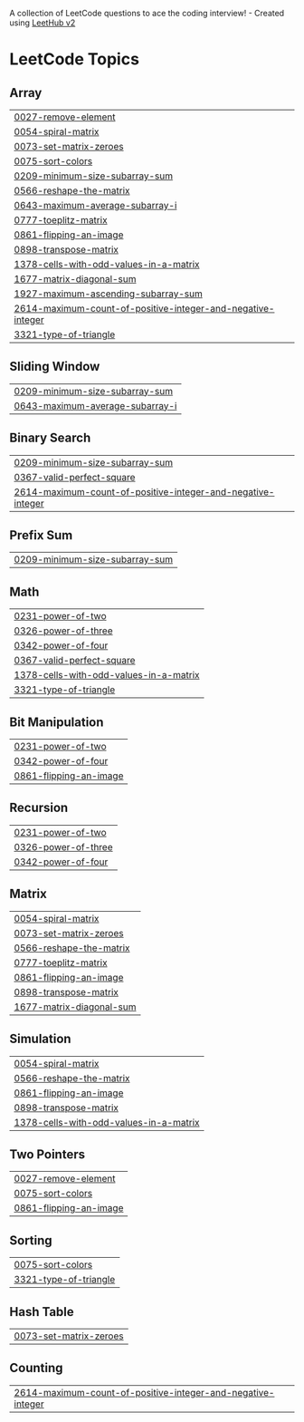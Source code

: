 A collection of LeetCode questions to ace the coding interview! - Created using [LeetHub v2](https://github.com/arunbhardwaj/LeetHub-2.0)
<!---LeetCode Topics Start-->
# LeetCode Topics
## Array
|  |
| ------- |
| [0027-remove-element](https://github.com/CHINTALAPUDI-CHARAN/leetcode/tree/master/0027-remove-element) |
| [0054-spiral-matrix](https://github.com/CHINTALAPUDI-CHARAN/leetcode/tree/master/0054-spiral-matrix) |
| [0073-set-matrix-zeroes](https://github.com/CHINTALAPUDI-CHARAN/leetcode/tree/master/0073-set-matrix-zeroes) |
| [0075-sort-colors](https://github.com/CHINTALAPUDI-CHARAN/leetcode/tree/master/0075-sort-colors) |
| [0209-minimum-size-subarray-sum](https://github.com/CHINTALAPUDI-CHARAN/leetcode/tree/master/0209-minimum-size-subarray-sum) |
| [0566-reshape-the-matrix](https://github.com/CHINTALAPUDI-CHARAN/leetcode/tree/master/0566-reshape-the-matrix) |
| [0643-maximum-average-subarray-i](https://github.com/CHINTALAPUDI-CHARAN/leetcode/tree/master/0643-maximum-average-subarray-i) |
| [0777-toeplitz-matrix](https://github.com/CHINTALAPUDI-CHARAN/leetcode/tree/master/0777-toeplitz-matrix) |
| [0861-flipping-an-image](https://github.com/CHINTALAPUDI-CHARAN/leetcode/tree/master/0861-flipping-an-image) |
| [0898-transpose-matrix](https://github.com/CHINTALAPUDI-CHARAN/leetcode/tree/master/0898-transpose-matrix) |
| [1378-cells-with-odd-values-in-a-matrix](https://github.com/CHINTALAPUDI-CHARAN/leetcode/tree/master/1378-cells-with-odd-values-in-a-matrix) |
| [1677-matrix-diagonal-sum](https://github.com/CHINTALAPUDI-CHARAN/leetcode/tree/master/1677-matrix-diagonal-sum) |
| [1927-maximum-ascending-subarray-sum](https://github.com/CHINTALAPUDI-CHARAN/leetcode/tree/master/1927-maximum-ascending-subarray-sum) |
| [2614-maximum-count-of-positive-integer-and-negative-integer](https://github.com/CHINTALAPUDI-CHARAN/leetcode/tree/master/2614-maximum-count-of-positive-integer-and-negative-integer) |
| [3321-type-of-triangle](https://github.com/CHINTALAPUDI-CHARAN/leetcode/tree/master/3321-type-of-triangle) |
## Sliding Window
|  |
| ------- |
| [0209-minimum-size-subarray-sum](https://github.com/CHINTALAPUDI-CHARAN/leetcode/tree/master/0209-minimum-size-subarray-sum) |
| [0643-maximum-average-subarray-i](https://github.com/CHINTALAPUDI-CHARAN/leetcode/tree/master/0643-maximum-average-subarray-i) |
## Binary Search
|  |
| ------- |
| [0209-minimum-size-subarray-sum](https://github.com/CHINTALAPUDI-CHARAN/leetcode/tree/master/0209-minimum-size-subarray-sum) |
| [0367-valid-perfect-square](https://github.com/CHINTALAPUDI-CHARAN/leetcode/tree/master/0367-valid-perfect-square) |
| [2614-maximum-count-of-positive-integer-and-negative-integer](https://github.com/CHINTALAPUDI-CHARAN/leetcode/tree/master/2614-maximum-count-of-positive-integer-and-negative-integer) |
## Prefix Sum
|  |
| ------- |
| [0209-minimum-size-subarray-sum](https://github.com/CHINTALAPUDI-CHARAN/leetcode/tree/master/0209-minimum-size-subarray-sum) |
## Math
|  |
| ------- |
| [0231-power-of-two](https://github.com/CHINTALAPUDI-CHARAN/leetcode/tree/master/0231-power-of-two) |
| [0326-power-of-three](https://github.com/CHINTALAPUDI-CHARAN/leetcode/tree/master/0326-power-of-three) |
| [0342-power-of-four](https://github.com/CHINTALAPUDI-CHARAN/leetcode/tree/master/0342-power-of-four) |
| [0367-valid-perfect-square](https://github.com/CHINTALAPUDI-CHARAN/leetcode/tree/master/0367-valid-perfect-square) |
| [1378-cells-with-odd-values-in-a-matrix](https://github.com/CHINTALAPUDI-CHARAN/leetcode/tree/master/1378-cells-with-odd-values-in-a-matrix) |
| [3321-type-of-triangle](https://github.com/CHINTALAPUDI-CHARAN/leetcode/tree/master/3321-type-of-triangle) |
## Bit Manipulation
|  |
| ------- |
| [0231-power-of-two](https://github.com/CHINTALAPUDI-CHARAN/leetcode/tree/master/0231-power-of-two) |
| [0342-power-of-four](https://github.com/CHINTALAPUDI-CHARAN/leetcode/tree/master/0342-power-of-four) |
| [0861-flipping-an-image](https://github.com/CHINTALAPUDI-CHARAN/leetcode/tree/master/0861-flipping-an-image) |
## Recursion
|  |
| ------- |
| [0231-power-of-two](https://github.com/CHINTALAPUDI-CHARAN/leetcode/tree/master/0231-power-of-two) |
| [0326-power-of-three](https://github.com/CHINTALAPUDI-CHARAN/leetcode/tree/master/0326-power-of-three) |
| [0342-power-of-four](https://github.com/CHINTALAPUDI-CHARAN/leetcode/tree/master/0342-power-of-four) |
## Matrix
|  |
| ------- |
| [0054-spiral-matrix](https://github.com/CHINTALAPUDI-CHARAN/leetcode/tree/master/0054-spiral-matrix) |
| [0073-set-matrix-zeroes](https://github.com/CHINTALAPUDI-CHARAN/leetcode/tree/master/0073-set-matrix-zeroes) |
| [0566-reshape-the-matrix](https://github.com/CHINTALAPUDI-CHARAN/leetcode/tree/master/0566-reshape-the-matrix) |
| [0777-toeplitz-matrix](https://github.com/CHINTALAPUDI-CHARAN/leetcode/tree/master/0777-toeplitz-matrix) |
| [0861-flipping-an-image](https://github.com/CHINTALAPUDI-CHARAN/leetcode/tree/master/0861-flipping-an-image) |
| [0898-transpose-matrix](https://github.com/CHINTALAPUDI-CHARAN/leetcode/tree/master/0898-transpose-matrix) |
| [1677-matrix-diagonal-sum](https://github.com/CHINTALAPUDI-CHARAN/leetcode/tree/master/1677-matrix-diagonal-sum) |
## Simulation
|  |
| ------- |
| [0054-spiral-matrix](https://github.com/CHINTALAPUDI-CHARAN/leetcode/tree/master/0054-spiral-matrix) |
| [0566-reshape-the-matrix](https://github.com/CHINTALAPUDI-CHARAN/leetcode/tree/master/0566-reshape-the-matrix) |
| [0861-flipping-an-image](https://github.com/CHINTALAPUDI-CHARAN/leetcode/tree/master/0861-flipping-an-image) |
| [0898-transpose-matrix](https://github.com/CHINTALAPUDI-CHARAN/leetcode/tree/master/0898-transpose-matrix) |
| [1378-cells-with-odd-values-in-a-matrix](https://github.com/CHINTALAPUDI-CHARAN/leetcode/tree/master/1378-cells-with-odd-values-in-a-matrix) |
## Two Pointers
|  |
| ------- |
| [0027-remove-element](https://github.com/CHINTALAPUDI-CHARAN/leetcode/tree/master/0027-remove-element) |
| [0075-sort-colors](https://github.com/CHINTALAPUDI-CHARAN/leetcode/tree/master/0075-sort-colors) |
| [0861-flipping-an-image](https://github.com/CHINTALAPUDI-CHARAN/leetcode/tree/master/0861-flipping-an-image) |
## Sorting
|  |
| ------- |
| [0075-sort-colors](https://github.com/CHINTALAPUDI-CHARAN/leetcode/tree/master/0075-sort-colors) |
| [3321-type-of-triangle](https://github.com/CHINTALAPUDI-CHARAN/leetcode/tree/master/3321-type-of-triangle) |
## Hash Table
|  |
| ------- |
| [0073-set-matrix-zeroes](https://github.com/CHINTALAPUDI-CHARAN/leetcode/tree/master/0073-set-matrix-zeroes) |
## Counting
|  |
| ------- |
| [2614-maximum-count-of-positive-integer-and-negative-integer](https://github.com/CHINTALAPUDI-CHARAN/leetcode/tree/master/2614-maximum-count-of-positive-integer-and-negative-integer) |
<!---LeetCode Topics End-->